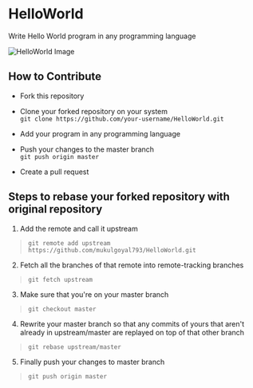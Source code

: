 # HelloWorld
Write Hello World program in any programming language

![HelloWorld Image](helloworld.jpg)

## How to Contribute
- Fork this repository

- Clone your forked repository on your system</br>
  `git clone https://github.com/your-username/HelloWorld.git`

- Add your program in any programming language

- Push your changes to the master branch</br>
  `git push origin master`

- Create a pull request

## Steps to rebase your forked repository with original repository
1. Add the remote and call it upstream
> `git remote add upstream https://github.com/mukulgoyal793/HelloWorld.git`

2. Fetch all the branches of that remote into remote-tracking branches
> `git fetch upstream`

3. Make sure that you're on your master branch
> `git checkout master`

4. Rewrite your master branch so that any commits of yours that aren't already in upstream/master are replayed on top of that other branch
> `git rebase upstream/master`

5. Finally push your changes to master branch
> `git push origin master`
